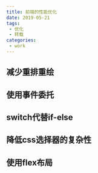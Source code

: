 ```yaml
---
title: 前端的性能优化
date: 2019-05-21
tags:
 - 优化    
 - 转载    
categories: 
 - work
---
```


## 减少重排重绘

## 使用事件委托

## switch代替if-else

## 降低css选择器的复杂性

## 使用flex布局